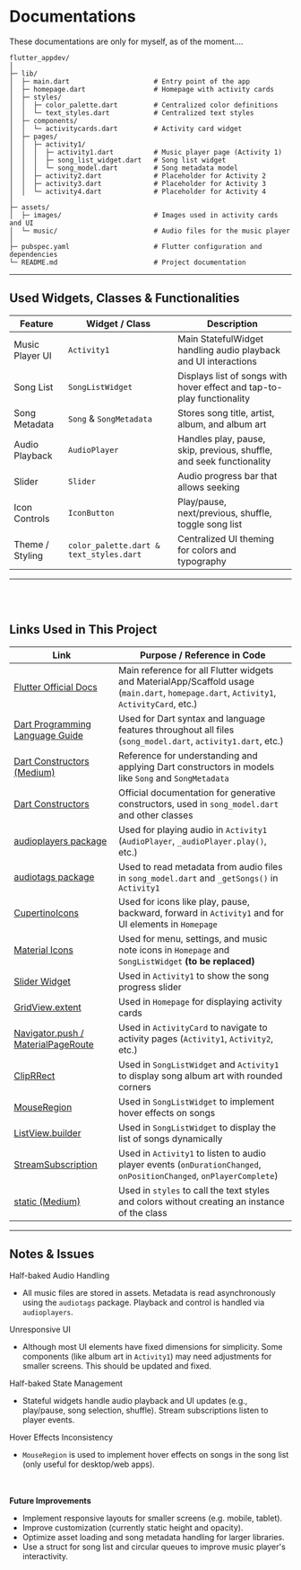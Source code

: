 # Documentations

These documentations are only for myself, as of the moment....

```
flutter_appdev/
│
├─ lib/
│  ├─ main.dart                     # Entry point of the app
│  ├─ homepage.dart                 # Homepage with activity cards
│  ├─ styles/
│  │  ├─ color_palette.dart         # Centralized color definitions
│  │  └─ text_styles.dart           # Centralized text styles
│  ├─ components/
│  │  └─ activitycards.dart         # Activity card widget
│  ├─ pages/
│  │  ├─ activity1/
│  │  │  ├─ activity1.dart          # Music player page (Activity 1)
│  │  │  ├─ song_list_widget.dart   # Song list widget
│  │  │  └─ song_model.dart         # Song metadata model
│  │  ├─ activity2.dart             # Placeholder for Activity 2
│  │  ├─ activity3.dart             # Placeholder for Activity 3
│  │  └─ activity4.dart             # Placeholder for Activity 4
│
├─ assets/
│  ├─ images/                       # Images used in activity cards and UI
│  └─ music/                        # Audio files for the music player
│
├─ pubspec.yaml                     # Flutter configuration and dependencies
└─ README.md                        # Project documentation

```
---

## Used Widgets, Classes & Functionalities

| Feature             | Widget / Class           | Description    |
|---------------------|--------------------------|----------------|
| Music Player UI     | `Activity1`              | Main StatefulWidget handling audio playback and UI interactions |
| Song List           | `SongListWidget`         | Displays list of songs with hover effect and tap-to-play functionality |
| Song Metadata       | `Song` & `SongMetadata`  | Stores song title, artist, album, and album art    |
| Audio Playback      | `AudioPlayer`            | Handles play, pause, skip, previous, shuffle, and seek functionality |
| Slider              | `Slider`                 | Audio progress bar that allows seeking     |
| Icon Controls       | `IconButton`             | Play/pause, next/previous, shuffle, toggle song list    |
| Theme / Styling     | `color_palette.dart & text_styles.dart` | Centralized UI theming for colors and typography    |

---
<br></br>
## Links Used in This Project

| Link                      | Purpose / Reference in Code               |
| --------------------------------------------------------------------- | ------ |
| [Flutter Official Docs](https://docs.flutter.dev/)                                                 | Main reference for all Flutter widgets and MaterialApp/Scaffold usage (`main.dart`, `homepage.dart`, `Activity1`, `ActivityCard`, etc.) |
| [Dart Programming Language Guide](https://dart.dev/guides)                                         | Used for Dart syntax and language features throughout all files (`song_model.dart`, `activity1.dart`, etc.)  |
| [Dart Constructors (Medium)](https://medium.com/@suatozkaya/dart-constructors-101-69c5b9db5230)     | Reference for understanding and applying Dart constructors in models like `Song` and `SongMetadata`                                           |
| [Dart Constructors](https://dart.dev/language/constructors#generative-constructors) | Official documentation for generative constructors, used in `song_model.dart` and other classes                                             |
| [audioplayers package](https://pub.dev/packages/audioplayers)                                      | Used for playing audio in `Activity1` (`AudioPlayer`, `_audioPlayer.play()`, etc.)  |
| [audiotags package](https://pub.dev/packages/audiotags)                                            | Used to read metadata from audio files in `song_model.dart` and `_getSongs()` in `Activity1` |
| [CupertinoIcons](https://api.flutter.dev/flutter/cupertino/CupertinoIcons-class.html)              | Used for icons like play, pause, backward, forward in `Activity1` and for UI elements in `Homepage`  |
| [Material Icons](https://api.flutter.dev/flutter/material/Icons-class.html)                        | Used for menu, settings, and music note icons in `Homepage` and `SongListWidget` **(to be replaced)** |
| [Slider Widget](https://api.flutter.dev/flutter/material/Slider-class.html)                        | Used in `Activity1` to show the song progress slider    |
| [GridView.extent](https://api.flutter.dev/flutter/widgets/GridView/GridView.extent.html)           | Used in `Homepage` for displaying activity cards    |
| [Navigator.push / MaterialPageRoute](https://api.flutter.dev/flutter/widgets/Navigator-class.html) | Used in `ActivityCard` to navigate to activity pages (`Activity1`, `Activity2`, etc.)    |
| [ClipRRect](https://api.flutter.dev/flutter/widgets/ClipRRect-class.html)                          | Used in `SongListWidget` and `Activity1` to display song album art with rounded corners   |
| [MouseRegion](https://api.flutter.dev/flutter/widgets/MouseRegion-class.html)                      | Used in `SongListWidget` to implement hover effects on songs    |
| [ListView.builder](https://api.flutter.dev/flutter/widgets/ListView/ListView.builder.html)         | Used in `SongListWidget` to display the list of songs dynamically   |
| [StreamSubscription](https://api.flutter.dev/flutter/dart-async/StreamSubscription-class.html)     | Used in `Activity1` to listen to audio player events (`onDurationChanged`, `onPositionChanged`, `onPlayerComplete`) |
| [static (Medium)](https://medium.com/@yetesfadev/mastering-static-in-flutter-and-dart-3bd21a60fa48)     | Used in `styles` to call the text styles and colors without creating an instance of the class |

---
## Notes & Issues

Half-baked Audio Handling
  - All music files are stored in assets. Metadata is read asynchronously using the `audiotags` package. Playback and control is handled via `audioplayers`.

Unresponsive UI
  - Although most UI elements have fixed dimensions for simplicity. Some components (like album art in `Activity1`) may need adjustments for smaller screens. This should be updated and fixed.

Half-baked State Management
  - Stateful widgets handle audio playback and UI updates (e.g., play/pause, song selection, shuffle). Stream subscriptions listen to player events.

Hover Effects Inconsistency
  - `MouseRegion` is used to implement hover effects on songs in the song list (only useful for desktop/web apps).

<br></br>
**Future Improvements**
  - Implement responsive layouts for smaller screens (e.g. mobile, tablet).
  - Improve customization (currently static height and opacity).
  - Optimize asset loading and song metadata handling for larger libraries.
  - Use a struct for song list and circular queues to improve music player's interactivity.
